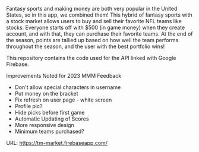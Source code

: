 Fantasy sports and making money are both very popular in the United States, so in this app, we combined them! This hybrid of fantasy sports with a stock market allows users to buy and sell their favorite NFL teams like stocks. Everyone starts off with $500 (in game money) when they create account, and with that, they can purchase their favorite teams. At the end of the season, points are tallied up based on how well the team performs throughout the season, and the user with the best portfolio wins!

This repository contains the code used for the API linked with Google Firebase.

Improvements Noted for 2023
MMM Feedback
* Don't allow special characters in username
* Put money on the bracket
* Fix refresh on user page - white screen
* Profile pic?
* Hide picks before first game
* Automatic Updating of Scores
* More responsive design
* Minimum teams purchased?



URL: https://tm-market.firebaseapp.com/
